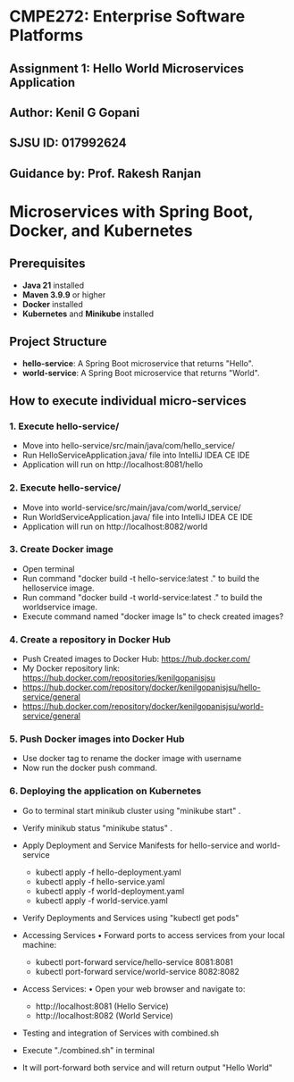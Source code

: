 # CMPE272: Enterprise Software Platforms
## Assignment 1: Hello World Microservices Application
## Author: Kenil G Gopani
## SJSU ID: 017992624
## Guidance by: Prof. Rakesh Ranjan
# Microservices with Spring Boot, Docker, and Kubernetes

## Prerequisites

- **Java 21** installed
- **Maven 3.9.9** or higher
- **Docker** installed
- **Kubernetes** and **Minikube** installed

## Project Structure

- **hello-service**: A Spring Boot microservice that returns "Hello".
- **world-service**: A Spring Boot microservice that returns "World".


## How to execute individual micro-services

### 1. Execute hello-service/ 

- Move into hello-service/src/main/java/com/hello_service/<br>
- Run HelloServiceApplication.java/ file into IntelliJ IDEA CE IDE<br>
- Application will run on http://localhost:8081/hello
  
### 2. Execute hello-service/ 
- Move into world-service/src/main/java/com/world_service/<br>
- Run WorldServiceApplication.java/ file into IntelliJ IDEA CE IDE<br>
- Application will run on http://localhost:8082/world


### 3. Create Docker image
- Open terminal<br>
- Run command "docker build -t hello-service:latest ." to build the helloservice image.<br>
- Run command "docker build -t world-service:latest ." to build the worldservice image.<br>
- Execute command named "docker image ls" to check created images?<br>

### 4. Create a repository in Docker Hub

- Push Created images to Docker Hub: https://hub.docker.com/<br>
- My Docker repository link: https://hub.docker.com/repositories/kenilgopanisjsu
- https://hub.docker.com/repository/docker/kenilgopanisjsu/hello-service/general
- https://hub.docker.com/repository/docker/kenilgopanisjsu/world-service/general

### 5. Push Docker images into Docker Hub

- Use docker tag to rename the docker image with username
-  Now run the docker push command.


### 6. Deploying the application on Kubernetes

-	Go to terminal start minikub cluster using "minikube start" .<br>
- Verify minikub status "minikube status" .<br>
- Apply Deployment and Service Manifests for hello-service and world-service
  - kubectl apply -f hello-deployment.yaml
  - kubectl apply -f hello-service.yaml
  - kubectl apply -f world-deployment.yaml
  - kubectl apply -f world-service.yaml
- Verify Deployments and Services using "kubectl get pods"

- Accessing Services
    • Forward ports to access services from your local machine:
    - kubectl port-forward service/hello-service 8081:8081
    - kubectl port-forward service/world-service 8082:8082
- Access Services:
    • Open your web browser and navigate to:
    - http://localhost:8081 (Hello Service)
    - http://localhost:8082 (World Service)

-	Testing and integration of Services with combined.sh
  - Execute "./combined.sh" in terminal
  - It will  port-forward both service and will return output "Hello World"
